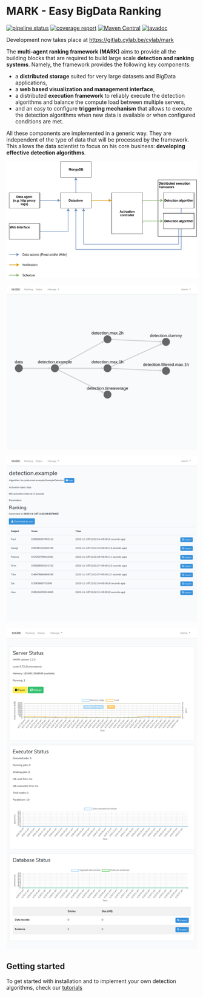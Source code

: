 # MARK - Easy BigData Ranking

[![pipeline status](https://gitlab.cylab.be/cylab/mark/badges/master/pipeline.svg)](https://gitlab.cylab.be/cylab/mark/commits/master)
[![coverage report](https://gitlab.cylab.be/cylab/mark/badges/master/coverage.svg)](https://gitlab.cylab.be/cylab/mark/-/commits/master)
[![Maven Central](https://img.shields.io/maven-central/v/be.cylab.mark/server)](https://mvnrepository.com/artifact/be.cylab.mark/server)
[![javadoc](https://javadoc.io/badge2/be.cylab.mark/server/javadoc.svg)](https://javadoc.io/doc/be.cylab.mark/server)

Development now takes place at https://gitlab.cylab.be/cylab/mark

The **multi-agent ranking framework (MARK)** aims to provide all the building blocks that are required to build large scale **detection and ranking systems**. Namely, the framework provides the following key components: 

* a **distributed storage** suited for very large datasets and BigData applications, 
* a **web based visualization and management interface**,
* a distributed **execution framework** to reliably execute the detection algorithms and balance the compute load between multiple servers,
* and an easy to configure **triggering mechanism** that allows to execute the detection algorithms when new data is available or when configured conditions are met.

All these components are implemented in a generic way. They are independent of the type of data that will be processed by the framework. This allows the data scientist to focus on his core business: **developing effective detection algorithms**.

![](./documentation/architecture.png)



![](documentation/cascade.png)



![](documentation/ranking.png)



![](documentation/status.png)



## Getting started

To get started with installation and to implement your own detection algorithms, check our [tutorials](https://cylab.be/research/mark)
